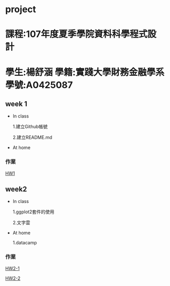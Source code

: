 # project
# 課程:107年度夏季學院資料科學程式設計 
# 學生:楊舒涵 學籍:實踐大學財務金融學系 學號:A0425087

## week 1
* In class

  1.建立Github帳號

  2.建立README.md

* At home


### 作業
[HW1](https://yshuhan.github.io/project/week1/HW1.html)


## week2
* In class

  1.ggplot2套件的使用
  
  2.文字雲

* At home
  
  1.datacamp
  
  
  
### 作業
[HW2-1](https://yshuhan.github.io/project/week2/HW2-1.html)

[HW2-2](https://yshuhan.github.io/project/week2/HW2-2.html) 
